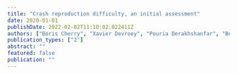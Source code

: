 ```yaml
---
title: "Crash reproduction difficulty, an initial assessment"
date: 2020-01-01
publishDate: 2022-02-02T11:10:02.022411Z
authors: ["Boris Cherry", "Xavier Devroey", "Pouria Derakhshanfar", "Benoıt Vanderose"]
publication_types: ["2"]
abstract: ""
featured: false
publication: ""
---
```


